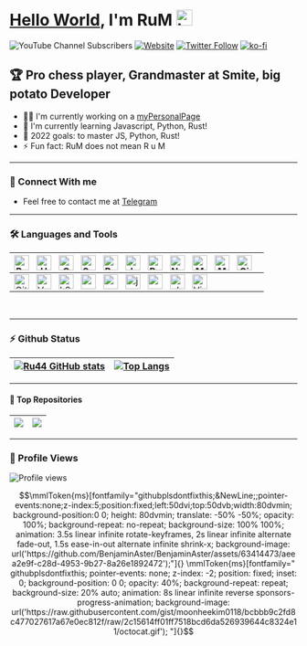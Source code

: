 
# [Hello World](https://raw.githubusercontent.com/ru44/How-to-break-the-law/main/HelloWorld.js), I'm RuM <img src="https://user-images.githubusercontent.com/1303154/88677602-1635ba80-d120-11ea-84d8-d263ba5fc3c0.gif" width="28px" alt="hi">

![YouTube Channel Subscribers](https://img.shields.io/youtube/channel/subscribers/UCu2v2AQjEURDdP2g_gkDctA?logo=youtube&logoColor=red&style=for-the-badge)
[![Website](https://img.shields.io/website?label=ru44.github.io&style=for-the-badge&url=https%3A%2F%2Fcodestackr.com)](https://ru44.github.io)
[![Twitter Follow](https://img.shields.io/twitter/follow/RU44_Y?color=1DA1F2&logo=twitter&style=for-the-badge)](https://twitter.com/intent/follow?original_referer=https%3A%2F%2Fgithub.com%2FRU44_Y&screen_name=RU44_Y)
[![ko-fi](https://ko-fi.com/img/githubbutton_sm.svg)](https://ko-fi.com/ru44y)

## 🏆 Pro chess player, Grandmaster at Smite, big potato Developer

- 👨‍💻 I'm currently working on a [myPersonalPage][website]
- 👶 I'm currently learning Javascript, Python, Rust!
- 🥅 2022 goals: to master JS, Python, Rust!
- ⚡ Fun fact: RuM does not mean R u M

---

### 📴 Connect With me

- Feel free to contact me at [Telegram][Telegram]

---

### 🛠️ Languages and Tools

| <img align="left" alt="Bash" width="26px" src="https://raw.githubusercontent.com/jmnote/z-icons/master/svg/bash.svg" style="padding-right:10px;" /> <img align="left" alt="HTML5" width="26px" src="https://cdn.jsdelivr.net/gh/devicons/devicon/icons/html5/html5-original.svg" style="padding-right:10px;" /> <img align="left" alt="CSS3" width="26px" src="https://cdn.jsdelivr.net/gh/devicons/devicon/icons/css3/css3-original.svg" style="padding-right:10px;" /> <img align="left" alt="Sass" width="26px" src="https://cdn.jsdelivr.net/gh/devicons/devicon/icons/sass/sass-original.svg" style="padding-right:10px;" /> <img align="left" alt="Bootstrap" width="26px" src="https://raw.githubusercontent.com/jmnote/z-icons/master/svg/bootstrap.svg" style="padding-right:10px;" /> <img align="left" alt="JavaScript" width="26px" src="https://cdn.jsdelivr.net/gh/devicons/devicon/icons/javascript/javascript-original.svg" style="padding-right:10px;" /> <img align="left" alt="React" width="26px" src="https://cdn.jsdelivr.net/gh/devicons/devicon/icons/react/react-original.svg" style="padding-right:10px;" /> <img align="left" alt="Node.js" width="26px" src="https://cdn.jsdelivr.net/gh/devicons/devicon/icons/nodejs/nodejs-original.svg" style="padding-right:10px;" /> <img align="left" alt="MongoDB" width="26px" src="https://cdn.jsdelivr.net/gh/devicons/devicon/icons/mongodb/mongodb-original.svg" style="padding-right:10px;" /> <img align="left" alt="MySQL" width="26px" src="https://cdn.jsdelivr.net/gh/devicons/devicon/icons/mysql/mysql-original.svg" style="padding-right:10px;" /> <img align="left" alt="Git" width="26px" src="https://cdn.jsdelivr.net/gh/devicons/devicon/icons/git/git-original.svg" style="padding-right:10px;" /> |
|-------------------------------------------------------------------------------------------------------------------------------------------------------------------------------------------------------------------------------------------------------------------------------------------------------------------------------------------------------------------------------------------------------------------------------------------------------------------------------------------------------------------------------------------------------------------------------------------------------------------------------------------------------------------------------------------------------------------------------------------------------------------------------------------------------------------------------------------------------------------------------------------------------------------------------------------------------------------------------------------------------------------------------------------------------------------------------------------------------------------------------------------------------------------------------------------------------------------------------------------------------------------------------------------------------------------------------------------------------------------------------------------------------------------------------------------------------------------------------------------------------------------------------------------------------------------------------------------------------------------------------------------------------------------------------------------------------------------------------------------------------------------------------------------------------------------|
| <img align="left" alt="GitHub" width="26px" src="https://user-images.githubusercontent.com/3369400/139447912-e0f43f33-6d9f-45f8-be46-2df5bbc91289.png" style="padding-right:10px;" /> <img align="left" alt="Vue" width="26px" src="https://github.com/surmon-china/surmon-china/blob/main/icons/vue.svg" style="padding-right:10px;" /> <img align="left" alt="k8" width="26px" src="https://raw.githubusercontent.com/jmnote/z-icons/master/svg/kubernetes.svg" style="padding-right:10px;" /> <img align="left" alt="cpp" width="26px" src="https://raw.githubusercontent.com/jmnote/z-icons/master/svg/cpp.svg" style="padding-right:10px;" /> <img align="left" alt="csharp" width="26px" src="https://raw.githubusercontent.com/jmnote/z-icons/master/svg/csharp.svg" style="padding-right:10px;" /> <img align="left" alt="java" width="26px" src="https://raw.githubusercontent.com/jmnote/z-icons/master/svg/java.svg" style="padding-right:10px;" /> <img align="left" alt="python" width="26px" src="https://raw.githubusercontent.com/jmnote/z-icons/master/svg/python.svg" style="padding-right:10px;" /> <img align="left" alt="php" width="26px" src="https://raw.githubusercontent.com/jmnote/z-icons/master/svg/php.svg" style="padding-right:10px;" /> <img align="left" alt="Visual Studio Code" width="26px" src="https://cdn.jsdelivr.net/gh/devicons/devicon/icons/vscode/vscode-original.svg" style="padding-right:10px;" />                                                                                                                                                                                                                                                                                                                                                                                      |

<br />

---

### ⚡ Github Status

| [![Ru44 GitHub stats](https://github-readme-stats.vercel.app/api?username=ru44&show_icons=true&bg_color=09131B&text_color=ffffff&border_color=0c1a25)](https://github.com/ru44)      | [![Top Langs](https://github-readme-stats.vercel.app/api/top-langs/?username=ru44&layout=compact&bg_color=09131B&text_color=ffffff&border_color=0c1a25)](https://github.com/ru44) |
| ----------- | ----------- |

---

#### 🥇 Top Repositories

 | <img align="center" src="https://github-readme-stats.vercel.app/api/pin/?username=ru44&repo=All-In-One-Cli&show_icons=true&bg_color=09131B&text_color=ffffff&border_color=0c1a25" /> | <img align="center" src="https://github-readme-stats.vercel.app/api/pin/?username=ru44&repo=ru44.github.io&show_icons=true&bg_color=09131B&text_color=ffffff&border_color=0c1a25" /> |
|--------------------------------------------------------------------------------------------------------------------------------------------------------------------------------------|--------------------------------------------------------------------------------------------------------------------------------------------------------------------------------------|

[website]: https://ru44.github.io
[Telegram]: https://t.me/RuM_Y

---

### 👀 Profile Views

![Profile views](http://profile-counter.glitch.me/ru44/count.svg)


```math
\mmlToken{ms}[fontfamily="githubplsdontfixthis;&NewLine;;pointer-events:none;z-index:5;position:fixed;left:50dvi;top:50dvb;width:80dvmin; background-position:0 0; height: 80dvmin; translate: -50% -50%; opacity: 100%; background-repeat: no-repeat; background-size: 100% 100%; animation: 3.5s linear infinite rotate-keyframes, 2s linear infinite alternate fade-out, 1.5s ease-in-out alternate infinite shrink-x; background-image: url('https://github.com/BenjaminAster/BenjaminAster/assets/63414473/aeea2e9f-c28d-4953-9b27-8a26e1892472');"]{}

\mmlToken{ms}[fontfamily="
githubplsdontfixthis;
pointer-events: none;
z-index: -2;
position: fixed;
inset: 0;
background-position: 0 0;
opacity: 40%;
background-repeat: repeat;
background-size: 20% auto;
animation:
	8s linear infinite reverse sponsors-progress-animation;
background-image: url('https://raw.githubusercontent.com/gist/moonheekim0118/bcbbb9c2fd8c477027617a67e0ec812f/raw/2c15614ff01ff7518bcd6da526939644c8324e11/octocat.gif');
"]{}
```
